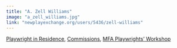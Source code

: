```yaml
---
title: "A. Zell Williams"
image: "a_zell_williams.jpg"
link: "newplayexchange.org/users/5436/zell-williams"
---
```


[Playwright in Residence](/programs/collaboration-fund), [Commissions](/programs/commissions), [MFA Playwrights’ Workshop](/programs/mfa-playwrights-workshop)
